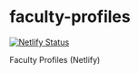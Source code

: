 # faculty-profiles
[![Netlify Status](https://api.netlify.com/api/v1/badges/098d9409-d758-48bd-85d1-177bbdf9d3cb/deploy-status)](https://app.netlify.com/sites/stevens-fp/deploys)

Faculty Profiles (Netlify)
